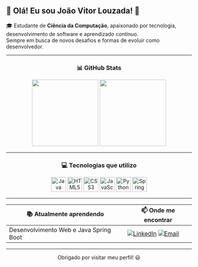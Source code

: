 ## 🚀 Olá! Eu sou João Vitor Louzada! 👋

🎓 Estudante de **Ciência da Computação**, apaixonado por tecnologia, desenvolvimento de software e aprendizado contínuo.  
Sempre em busca de novos desafios e formas de evoluir como desenvolvedor.

---

<div align="center">

### 📊 GitHub Stats

<img height="180cm" src="https://github-readme-stats.vercel.app/api?username=joaovitorlouzada&show_icons=true&theme=dracula&include_all_commits=true&count_private=true"/>
<img height="180cm" src="https://github-readme-stats.vercel.app/api/top-langs/?username=joaovitorlouzada&layout=compact&langs_count=16&theme=dracula"/>

---

### 💻 Tecnologias que utilizo

<p>
  <img src="https://cdn.jsdelivr.net/gh/devicons/devicon/icons/java/java-original.svg" height="40" alt="Java"/>
  <img src="https://cdn.jsdelivr.net/gh/devicons/devicon/icons/html5/html5-original.svg" height="40" alt="HTML5"/>
  <img src="https://cdn.jsdelivr.net/gh/devicons/devicon/icons/css3/css3-original.svg" height="40" alt="CSS3"/>
  <img src="https://cdn.jsdelivr.net/gh/devicons/devicon/icons/javascript/javascript-original.svg" height="40" alt="JavaScript"/>
  <img src="https://cdn.jsdelivr.net/gh/devicons/devicon/icons/python/python-original.svg" height="40" alt="Python"/>
  <img src="https://cdn.jsdelivr.net/gh/devicons/devicon/icons/spring/spring-original.svg" height="40" alt="Spring Boot"/>
</p>

---

| 📚 Atualmente aprendendo | 📫 Onde me encontrar |
|--------------------------|----------------------|
| Desenvolvimento Web e Java Spring Boot | [![LinkedIn](https://img.shields.io/badge/-LinkedIn-0A66C2?style=flat-square&logo=linkedin&logoColor=white)](https://www.linkedin.com/in/joãovítorlouzada/) [![Email](https://img.shields.io/badge/-Email-D14836?style=flat-square&logo=gmail&logoColor=white)](mailto:joaolouzadareis@gmail.com) |

---

Obrigado por visitar meu perfil! 😃

</div>
